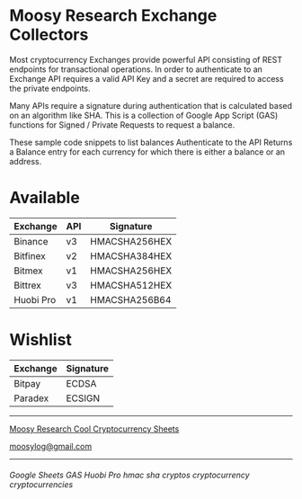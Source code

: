 # Moosy Research Exchange Collectors

Most cryptocurrency Exchanges provide powerful API consisting of REST endpoints for transactional operations.
In order to authenticate to an Exchange API requires a valid API Key and a secret are required to access the private endpoints.

Many APIs require a signature during authentication that is calculated based on an algorithm like SHA.
This is a collection of Google App Script (GAS) functions for Signed / Private Requests to request a balance.

These sample code snippets to list balances
Authenticate to the API 
Returns a Balance entry for each currency for which there is either a balance or an address.

# Available

Exchange   | API| Signature      
---------- | ---| ---------     
Binance    | v3 | HMACSHA256HEX 
Bitfinex   | v2 | HMACSHA384HEX 
Bitmex     | v1 | HMACSHA256HEX 
Bittrex    | v3 | HMACSHA512HEX 
Huobi Pro  | v1 | HMACSHA256B64 

# Wishlist

Exchange     | Signature
------------ | -------------
Bitpay       | ECDSA  
Paradex      | ECSIGN 



***

[Moosy Research Cool Cryptocurrency Sheets](https://sites.google.com/site/moosyresearch/projects/cryptos)

moosylog@gmail.com
***

###### Google Sheets GAS Huobi Pro  hmac sha cryptos cryptocurrency cryptocurrencies 
